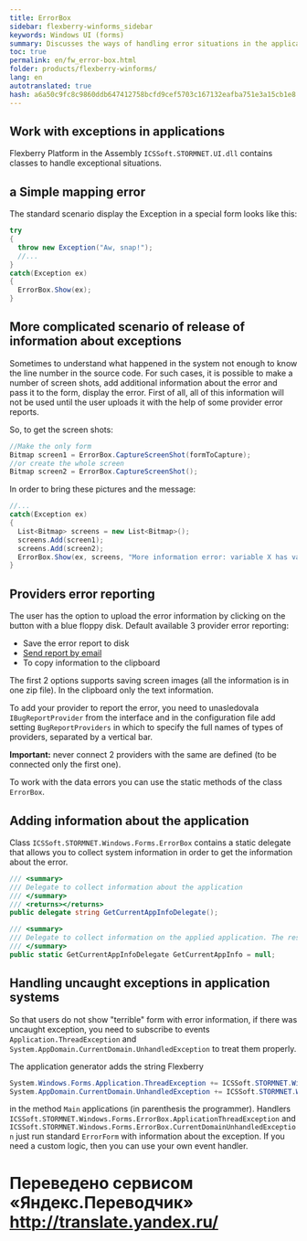 ```yaml
--- 
title: ErrorBox 
sidebar: flexberry-winforms_sidebar 
keywords: Windows UI (forms) 
summary: Discusses the ways of handling error situations in the application, shows you how to change the default behavior in the application code 
toc: true 
permalink: en/fw_error-box.html 
folder: products/flexberry-winforms/ 
lang: en 
autotranslated: true 
hash: a6a50c9fc8c9860ddb647412758bcfd9cef5703c167132eafba751e3a15cb1e8 
--- 
```


## Work with exceptions in applications 
Flexberry Platform in the Assembly `ICSSoft.STORMNET.UI.dll` contains classes to handle exceptional situations. 

## a Simple mapping error 
The standard scenario display the Exception in a special form looks like this: 

```csharp
try
{
  throw new Exception("Aw, snap!");
  //... 
}
catch(Exception ex)
{
  ErrorBox.Show(ex);
}
``` 

## More complicated scenario of release of information about exceptions 
Sometimes to understand what happened in the system not enough to know the line number in the source code. For such cases, it is possible to make a number of screen shots, add additional information about the error and pass it to the form, display the error. First of all, all of this information will not be used until the user uploads it with the help of some provider error reports. 

So, to get the screen shots: 

```csharp
//Make the only form 
Bitmap screen1 = ErrorBox.CaptureScreenShot(formToCapture);
//or create the whole screen 
Bitmap screen2 = ErrorBox.CaptureScreenShot();
``` 

In order to bring these pictures and the message: 

```csharp
//... 
catch(Exception ex)
{
  List<Bitmap> screens = new List<Bitmap>();
  screens.Add(screen1);
  screens.Add(screen2);
  ErrorBox.Show(ex, screens, "More information error: variable X has value:" + X);
}
``` 

## Providers error reporting 
The user has the option to upload the error information by clicking on the button with a blue floppy disk. Default available 3 provider error reporting: 
* Save the error report to disk 
* [Send report by email](fw_send-to-email-bug-report-provider.html) 
* To copy information to the clipboard 

The first 2 options supports saving screen images (all the information is in one zip file). In the clipboard only the text information. 


To add your provider to report the error, you need to unasledovala `IBugReportProvider` from the interface and in the configuration file add setting `BugReportProviders` in which to specify the full names of types of providers, separated by a vertical bar. 

__Important:__ never connect 2 providers with the same are defined (to be connected only the first one). 

To work with the data errors you can use the static methods of the class `ErrorBox`. 


## Adding information about the application 
Class `ICSSoft.STORMNET.Windows.Forms.ErrorBox` contains a static delegate that allows you to collect system information in order to get the information about the error. 

```csharp
/// <summary> 
/// Delegate to collect information about the application 
/// </summary> 
/// <returns></returns> 
public delegate string GetCurrentAppInfoDelegate();

/// <summary> 
/// Delegate to collect information on the applied application. The result will be prisobachit to General information about the system. 
/// </summary> 
public static GetCurrentAppInfoDelegate GetCurrentAppInfo = null;
``` 

## Handling uncaught exceptions in application systems 
So that users do not show "terrible" form with error information, if there was uncaught exception, you need to subscribe to events `Application.ThreadException` and `System.AppDomain.CurrentDomain.UnhandledException` to treat them properly.

The application generator adds the string Flexberry 

```csharp
System.Windows.Forms.Application.ThreadException += ICSSoft.STORMNET.Windows.Forms.ErrorBox.ApplicationThreadException;
System.AppDomain.CurrentDomain.UnhandledException += ICSSoft.STORMNET.Windows.Forms.ErrorBox.CurrentDomainUnhandledException;
``` 

in the method `Main` applications (in parenthesis the programmer). Handlers `ICSSoft.STORMNET.Windows.Forms.ErrorBox.ApplicationThreadException` and `ICSSoft.STORMNET.Windows.Forms.ErrorBox.CurrentDomainUnhandledException` just run standard `ErrorForm` with information about the exception. If you need a custom logic, then you can use your own event handler. 




 # Переведено сервисом «Яндекс.Переводчик» http://translate.yandex.ru/